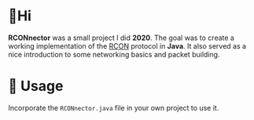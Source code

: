 # 👋Hi
**RCONnector** was a small project I did **2020**.
The goal was to create a working implementation of the [RCON](https://wiki.vg/RCON) protocol in **Java**.
It also served as a nice introduction to some networking basics and packet building.

# 📔 Usage
Incorporate the `RCONnector.java` file in your own project to use it.

